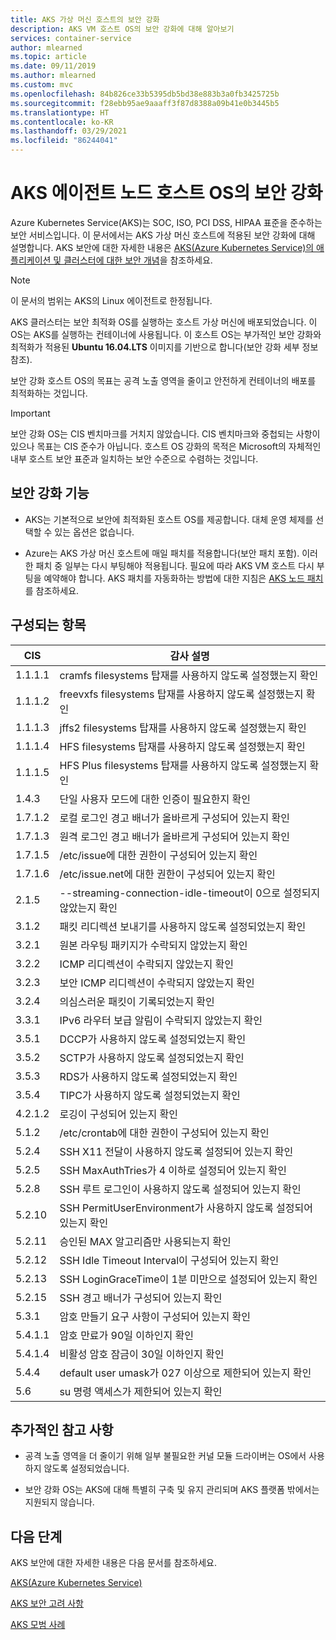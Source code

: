 ```yaml
---
title: AKS 가상 머신 호스트의 보안 강화
description: AKS VM 호스트 OS의 보안 강화에 대해 알아보기
services: container-service
author: mlearned
ms.topic: article
ms.date: 09/11/2019
ms.author: mlearned
ms.custom: mvc
ms.openlocfilehash: 84b826ce33b5395db5bd38e883b3a0fb3425725b
ms.sourcegitcommit: f28ebb95ae9aaaff3f87d8388a09b41e0b3445b5
ms.translationtype: HT
ms.contentlocale: ko-KR
ms.lasthandoff: 03/29/2021
ms.locfileid: "86244041"
---
```

# <a name="security-hardening-for-aks-agent-node-host-os"></a>AKS 에이전트 노드 호스트 OS의 보안 강화

Azure Kubernetes Service(AKS)는 SOC, ISO, PCI DSS, HIPAA 표준을 준수하는 보안 서비스입니다. 이 문서에서는 AKS 가상 머신 호스트에 적용된 보안 강화에 대해 설명합니다. AKS 보안에 대한 자세한 내용은 [AKS(Azure Kubernetes Service)의 애플리케이션 및 클러스터에 대한 보안 개념](./concepts-security.md)을 참조하세요.

> [!Note]
> 이 문서의 범위는 AKS의 Linux 에이전트로 한정됩니다.

AKS 클러스터는 보안 최적화 OS를 실행하는 호스트 가상 머신에 배포되었습니다. 이 OS는 AKS를 실행하는 컨테이너에 사용됩니다. 이 호스트 OS는 부가적인 보안 강화와 최적화가 적용된 **Ubuntu 16.04.LTS** 이미지를 기반으로 합니다(보안 강화 세부 정보 참조).

보안 강화 호스트 OS의 목표는 공격 노출 영역을 줄이고 안전하게 컨테이너의 배포를 최적화하는 것입니다.

> [!Important]
> 보안 강화 OS는 CIS 벤치마크를 거치지 않았습니다. CIS 벤치마크와 중첩되는 사항이 있으나 목표는 CIS 준수가 아닙니다. 호스트 OS 강화의 목적은 Microsoft의 자체적인 내부 호스트 보안 표준과 일치하는 보안 수준으로 수렴하는 것입니다.

## <a name="security-hardening-features"></a>보안 강화 기능

* AKS는 기본적으로 보안에 최적화된 호스트 OS를 제공합니다. 대체 운영 체제를 선택할 수 있는 옵션은 없습니다.

* Azure는 AKS 가상 머신 호스트에 매일 패치를 적용합니다(보안 패치 포함). 이러한 패치 중 일부는 다시 부팅해야 적용됩니다. 필요에 따라 AKS VM 호스트 다시 부팅을 예약해야 합니다. AKS 패치를 자동화하는 방법에 대한 지침은 [AKS 노드 패치](./node-updates-kured.md)를 참조하세요.

## <a name="what-is-configured"></a>구성되는 항목

| CIS  | 감사 설명|
|---|---|
| 1.1.1.1 |cramfs filesystems 탑재를 사용하지 않도록 설정했는지 확인|
| 1.1.1.2 |freevxfs filesystems 탑재를 사용하지 않도록 설정했는지 확인|
| 1.1.1.3 |jffs2 filesystems 탑재를 사용하지 않도록 설정했는지 확인|
| 1.1.1.4 |HFS filesystems 탑재를 사용하지 않도록 설정했는지 확인|
| 1.1.1.5 |HFS Plus filesystems 탑재를 사용하지 않도록 설정했는지 확인|
|1.4.3 |단일 사용자 모드에 대한 인증이 필요한지 확인 |
|1.7.1.2 |로컬 로그인 경고 배너가 올바르게 구성되어 있는지 확인 |
|1.7.1.3 |원격 로그인 경고 배너가 올바르게 구성되어 있는지 확인 |
|1.7.1.5 |/etc/issue에 대한 권한이 구성되어 있는지 확인 |
|1.7.1.6 |/etc/issue.net에 대한 권한이 구성되어 있는지 확인 |
|2.1.5 |--streaming-connection-idle-timeout이 0으로 설정되지 않았는지 확인 |
|3.1.2 |패킷 리디렉션 보내기를 사용하지 않도록 설정되었는지 확인 |
|3.2.1 |원본 라우팅 패키지가 수락되지 않았는지 확인 |
|3.2.2 |ICMP 리디렉션이 수락되지 않았는지 확인 |
|3.2.3 |보안 ICMP 리디렉션이 수락되지 않았는지 확인 |
|3.2.4 |의심스러운 패킷이 기록되었는지 확인 |
|3.3.1 |IPv6 라우터 보급 알림이 수락되지 않았는지 확인 |
|3.5.1 |DCCP가 사용하지 않도록 설정되었는지 확인 |
|3.5.2 |SCTP가 사용하지 않도록 설정되었는지 확인 |
|3.5.3 |RDS가 사용하지 않도록 설정되었는지 확인 |
|3.5.4 |TIPC가 사용하지 않도록 설정되었는지 확인 |
|4.2.1.2 |로깅이 구성되어 있는지 확인 |
|5.1.2 |/etc/crontab에 대한 권한이 구성되어 있는지 확인 |
|5.2.4 |SSH X11 전달이 사용하지 않도록 설정되어 있는지 확인 |
|5.2.5 |SSH MaxAuthTries가 4 이하로 설정되어 있는지 확인 |
|5.2.8 |SSH 루트 로그인이 사용하지 않도록 설정되어 있는지 확인 |
|5.2.10 |SSH PermitUserEnvironment가 사용하지 않도록 설정되어 있는지 확인 |
|5.2.11 |승인된 MAX 알고리즘만 사용되는지 확인 |
|5.2.12 |SSH Idle Timeout Interval이 구성되어 있는지 확인 |
|5.2.13 |SSH LoginGraceTime이 1분 미만으로 설정되어 있는지 확인 |
|5.2.15 |SSH 경고 배너가 구성되어 있는지 확인 |
|5.3.1 |암호 만들기 요구 사항이 구성되어 있는지 확인 |
|5.4.1.1 |암호 만료가 90일 이하인지 확인 |
|5.4.1.4 |비활성 암호 잠금이 30일 이하인지 확인 |
|5.4.4 |default user umask가 027 이상으로 제한되어 있는지 확인 |
|5.6 |su 명령 액세스가 제한되어 있는지 확인|

## <a name="additional-notes"></a>추가적인 참고 사항
 
* 공격 노출 영역을 더 줄이기 위해 일부 불필요한 커널 모듈 드라이버는 OS에서 사용하지 않도록 설정되었습니다.

* 보안 강화 OS는 AKS에 대해 특별히 구축 및 유지 관리되며 AKS 플랫폼 밖에서는 지원되지 않습니다.

## <a name="next-steps"></a>다음 단계  

AKS 보안에 대한 자세한 내용은 다음 문서를 참조하세요. 

[AKS(Azure Kubernetes Service)](./intro-kubernetes.md)

[AKS 보안 고려 사항 ](./concepts-security.md)

[AKS 모범 사례 ](./best-practices.md)
